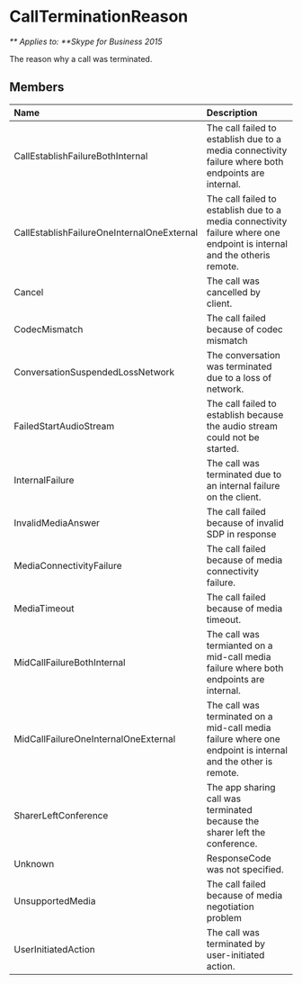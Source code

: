 
# CallTerminationReason


_** Applies to: **Skype for Business 2015_

The reason why a call was terminated.

## Members



| <strong>Name</strong>                      | <strong>Description</strong>                                                                                            |
|:-------------------------------------------|:------------------------------------------------------------------------------------------------------------------------|
| CallEstablishFailureBothInternal           | The call failed to establish due to a media connectivity failure where both endpoints are internal.                     |
| CallEstablishFailureOneInternalOneExternal | The call failed to establish due to a media connectivity failure where one endpoint is internal and the otheris remote. |
| Cancel                                     | The call was cancelled by client.                                                                                       |
| CodecMismatch                              | The call failed because of codec mismatch                                                                               |
| ConversationSuspendedLossNetwork           | The conversation was terminated due to a loss of network.                                                               |
| FailedStartAudioStream                     | The call failed to establish because the audio stream could not be started.                                             |
| InternalFailure                            | The call was terminated due to an internal failure on the client.                                                       |
| InvalidMediaAnswer                         | The call failed because of invalid SDP in response                                                                      |
| MediaConnectivityFailure                   | The call failed because of media connectivity failure.                                                                  |
| MediaTimeout                               | The call failed because of media timeout.                                                                               |
| MidCallFailureBothInternal                 | The call was termianted on a mid-call media failure where both endpoints are internal.                                  |
| MidCallFailureOneInternalOneExternal       | The call was terminated on a mid-call media failure where one endpoint is internal and the other is remote.             |
| SharerLeftConference                       | The app sharing call was terminated because the sharer left the conference.                                             |
| Unknown                                    | ResponseCode was not specified.                                                                                         |
| UnsupportedMedia                           | The call failed because of media negotiation problem                                                                    |
| UserInitiatedAction                        | The call was terminated by user-initiated action.                                                                       |

